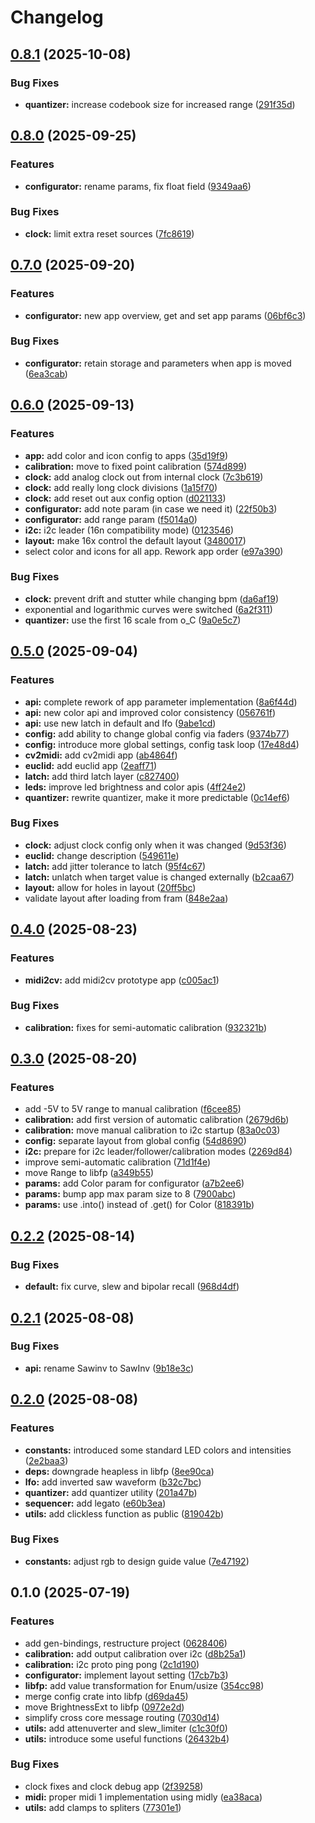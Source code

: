 # Changelog

## [0.8.1](https://github.com/ATOVproject/faderpunk/compare/libfp-v0.8.0...libfp-v0.8.1) (2025-10-08)


### Bug Fixes

* **quantizer:** increase codebook size for increased range ([291f35d](https://github.com/ATOVproject/faderpunk/commit/291f35da6f18adc0b2dfe52c8ed23b16ac0b32e4))

## [0.8.0](https://github.com/ATOVproject/faderpunk/compare/libfp-v0.7.0...libfp-v0.8.0) (2025-09-25)


### Features

* **configurator:** rename params, fix float field ([9349aa6](https://github.com/ATOVproject/faderpunk/commit/9349aa624432e3aef66b71a7a1a19e2b40dacef8))


### Bug Fixes

* **clock:** limit extra reset sources ([7fc8619](https://github.com/ATOVproject/faderpunk/commit/7fc861910648376d5f7963214c1c6f2a33df7bd5))

## [0.7.0](https://github.com/ATOVproject/faderpunk/compare/libfp-v0.6.0...libfp-v0.7.0) (2025-09-20)


### Features

* **configurator:** new app overview, get and set app params ([06bf6c3](https://github.com/ATOVproject/faderpunk/commit/06bf6c338f6abd07688952d88dcebd06dfadb8c6))


### Bug Fixes

* **configurator:** retain storage and parameters when app is moved ([6ea3cab](https://github.com/ATOVproject/faderpunk/commit/6ea3cab3c1e5ae7a8213c57c10b453972b2b48c0))

## [0.6.0](https://github.com/ATOVproject/faderpunk/compare/libfp-v0.5.0...libfp-v0.6.0) (2025-09-13)


### Features

* **app:** add color and icon config to apps ([35d19f9](https://github.com/ATOVproject/faderpunk/commit/35d19f92412597c0cb090c60d2c2ed06b4688342))
* **calibration:** move to fixed point calibration ([574d899](https://github.com/ATOVproject/faderpunk/commit/574d89908ff705ab428a040bd6e8b095978e82ee))
* **clock:** add analog clock out from internal clock ([7c3b619](https://github.com/ATOVproject/faderpunk/commit/7c3b619545862a5e22bd65f07dd9c37c0e3ca7c4))
* **clock:** add really long clock divisions ([1a15f70](https://github.com/ATOVproject/faderpunk/commit/1a15f70c0bf96e1b3351e92d5a31a69c9084b6df))
* **clock:** add reset out aux config option ([d021133](https://github.com/ATOVproject/faderpunk/commit/d02113302ed7f3cd45837acd013ff6b35e96eb3c))
* **configurator:** add note param (in case we need it) ([22f50b3](https://github.com/ATOVproject/faderpunk/commit/22f50b368c90d894d3ee6f791fe342f732906b52))
* **configurator:** add range param ([f5014a0](https://github.com/ATOVproject/faderpunk/commit/f5014a0ee0a53ffa0102d5e39f9750813ebf2ef6))
* **i2c:** i2c leader (16n compatibility mode) ([0123546](https://github.com/ATOVproject/faderpunk/commit/012354629fbc6462891a9df604250e9fa34cbea4))
* **layout:** make 16x control the default layout ([3480017](https://github.com/ATOVproject/faderpunk/commit/3480017b2a1748393b308712e8b974cb6e0438dc))
* select color and icons for all app. Rework app order ([e97a390](https://github.com/ATOVproject/faderpunk/commit/e97a390490ff0f9187f809f8231f308718efab98))


### Bug Fixes

* **clock:** prevent drift and stutter while changing bpm ([da6af19](https://github.com/ATOVproject/faderpunk/commit/da6af19d93e2e8b9ac3bd4814442ac2bfdda9238))
* exponential and logarithmic curves were switched ([6a2f311](https://github.com/ATOVproject/faderpunk/commit/6a2f3111712a0cb3a993bf2fae294efe3a6667bf))
* **quantizer:** use the first 16 scale from o_C ([9a0e5c7](https://github.com/ATOVproject/faderpunk/commit/9a0e5c7ae073458aee048ab5aa3ddba1b1bb5131))

## [0.5.0](https://github.com/ATOVproject/faderpunk/compare/libfp-v0.4.0...libfp-v0.5.0) (2025-09-04)


### Features

* **api:** complete rework of app parameter implementation ([8a6f44d](https://github.com/ATOVproject/faderpunk/commit/8a6f44dcefe066d20a1db0e81c96a3fa3caa1832))
* **api:** new color api and improved color consistency ([056761f](https://github.com/ATOVproject/faderpunk/commit/056761ff42a336f8836da01ec7a58c773b6e5598))
* **api:** use new latch in default and lfo ([9abe1cd](https://github.com/ATOVproject/faderpunk/commit/9abe1cdf27c78bd8dfc72cb3b2b946b15d2ea95d))
* **config:** add ability to change global config via faders ([9374b77](https://github.com/ATOVproject/faderpunk/commit/9374b779429b8bb6f242dca0ae5078368ad4ecd5))
* **config:** introduce more global settings, config task loop ([17e48d4](https://github.com/ATOVproject/faderpunk/commit/17e48d4a9f1fcf43130984e9adaa0505c5e2dae6))
* **cv2midi:** add cv2midi app ([ab4864f](https://github.com/ATOVproject/faderpunk/commit/ab4864f3714c9907dc485aaf77893b2ae5cd3d09))
* **euclid:** add euclid app ([2eaff71](https://github.com/ATOVproject/faderpunk/commit/2eaff715aacbcf0c1e643768ce9a9cf8348f67e4))
* **latch:** add third latch layer ([c827400](https://github.com/ATOVproject/faderpunk/commit/c82740005ad0829f4fd7eee9ef80a01389dc23cf))
* **leds:** improve led brightness and color apis ([4ff24e2](https://github.com/ATOVproject/faderpunk/commit/4ff24e20b812fcbcaa332297c126f82b072e2848))
* **quantizer:** rewrite quantizer, make it more predictable ([0c14ef6](https://github.com/ATOVproject/faderpunk/commit/0c14ef6f9d8561f74b9b85f157de4acbeaf19c08))


### Bug Fixes

* **clock:** adjust clock config only when it was changed ([9d53f36](https://github.com/ATOVproject/faderpunk/commit/9d53f36edf53b4cd33089df2a9dac831d012eab1))
* **euclid:** change description ([549611e](https://github.com/ATOVproject/faderpunk/commit/549611e2aa7ba9f721e04164a477ca0f5d0e58fa))
* **latch:** add jitter tolerance to latch ([95f4c67](https://github.com/ATOVproject/faderpunk/commit/95f4c67167bf42f58413b5635404e048dcc39818))
* **latch:** unlatch when target value is changed externally ([b2caa67](https://github.com/ATOVproject/faderpunk/commit/b2caa67eda5c78b3e695b51ad33dfdf7ccc95ad7))
* **layout:** allow for holes in layout ([20ff5bc](https://github.com/ATOVproject/faderpunk/commit/20ff5bc92461369f145b13716ba3fe45f93e3e4c))
* validate layout after loading from fram ([848e2aa](https://github.com/ATOVproject/faderpunk/commit/848e2aa79130d134737f66309c023211e041f861))

## [0.4.0](https://github.com/ATOVproject/faderpunk/compare/libfp-v0.3.0...libfp-v0.4.0) (2025-08-23)


### Features

* **midi2cv:** add midi2cv prototype app ([c005ac1](https://github.com/ATOVproject/faderpunk/commit/c005ac1c0d0d7b4827dcde9ff5f7a7057a3b015f))


### Bug Fixes

* **calibration:** fixes for semi-automatic calibration ([932321b](https://github.com/ATOVproject/faderpunk/commit/932321bad07da39aaa704c64fcc023f7399ea835))

## [0.3.0](https://github.com/ATOVproject/faderpunk/compare/libfp-v0.2.2...libfp-v0.3.0) (2025-08-20)


### Features

* add -5V to 5V range to manual calibration ([f6cee85](https://github.com/ATOVproject/faderpunk/commit/f6cee85878316bb552e7ba28f405bb2b6b556fcb))
* **calibration:** add first version of automatic calibration ([2679d6b](https://github.com/ATOVproject/faderpunk/commit/2679d6b955d5b2e50e9ac3028050ecac5450f90a))
* **calibration:** move manual calibration to i2c startup ([83a0c03](https://github.com/ATOVproject/faderpunk/commit/83a0c03e97c0fba81c4545b0734cb066556f4e1e))
* **config:** separate layout from global config ([54d8690](https://github.com/ATOVproject/faderpunk/commit/54d869014c2299812519a4b47cc0b8a9a069a09f))
* **i2c:** prepare for i2c leader/follower/calibration modes ([2269d84](https://github.com/ATOVproject/faderpunk/commit/2269d841e35dd07a73397bd2a234977b944e2fc7))
* improve semi-automatic calibration ([71d1f4e](https://github.com/ATOVproject/faderpunk/commit/71d1f4e46590adc99d62477ad577860ae5554331))
* move Range to libfp ([a349b55](https://github.com/ATOVproject/faderpunk/commit/a349b55924c98180409e89da698f7b392b2b9323))
* **params:** add Color param for configurator ([a7b2ee6](https://github.com/ATOVproject/faderpunk/commit/a7b2ee65cca6d0047b82097bace0d895a24ce4d2))
* **params:** bump app max param size to 8 ([7900abc](https://github.com/ATOVproject/faderpunk/commit/7900abc2e749ac0311d6d2100eb5ed8b6c865325))
* **params:** use .into() instead of .get() for Color ([818391b](https://github.com/ATOVproject/faderpunk/commit/818391b30f2e99d281965a63a27f0e84031ead7b))

## [0.2.2](https://github.com/ATOVproject/faderpunk/compare/libfp-v0.2.1...libfp-v0.2.2) (2025-08-14)


### Bug Fixes

* **default:** fix curve, slew and bipolar recall ([968d4df](https://github.com/ATOVproject/faderpunk/commit/968d4dfca3812f1f3f4084d8a9448b81b70a7603))

## [0.2.1](https://github.com/ATOVproject/faderpunk/compare/libfp-v0.2.0...libfp-v0.2.1) (2025-08-08)


### Bug Fixes

* **api:** rename Sawinv to SawInv ([9b18e3c](https://github.com/ATOVproject/faderpunk/commit/9b18e3c5f6fd4134e83119d209608b06f5a863e0))

## [0.2.0](https://github.com/ATOVproject/faderpunk/compare/libfp-v0.1.0...libfp-v0.2.0) (2025-08-08)


### Features

* **constants:** introduced some standard LED colors and intensities ([2e2baa3](https://github.com/ATOVproject/faderpunk/commit/2e2baa3f92c27a83cb1f276791162070a4610914))
* **deps:** downgrade heapless in libfp ([8ee90ca](https://github.com/ATOVproject/faderpunk/commit/8ee90ca18c7aa34a187fcea6edf41f057809765a))
* **lfo:** add inverted saw waveform ([b32c7bc](https://github.com/ATOVproject/faderpunk/commit/b32c7bc923010eb65ae5a7ba5b0072cf674aebc5))
* **quantizer:** add quantizer utility ([201a47b](https://github.com/ATOVproject/faderpunk/commit/201a47b3dc9beeaefd57f0f84931c4565e129385))
* **sequencer:** add legato ([e60b3ea](https://github.com/ATOVproject/faderpunk/commit/e60b3ea0cc56dc7d0d5663d92db181f37b6a761f))
* **utils:** add clickless function as public ([819042b](https://github.com/ATOVproject/faderpunk/commit/819042b4f788d795168c841473c8dd4ca56fc96b))


### Bug Fixes

* **constants:** adjust rgb to design guide value ([7e47192](https://github.com/ATOVproject/faderpunk/commit/7e47192926c1e4a0db9fcb3bb31059befad5d838))

## 0.1.0 (2025-07-19)


### Features

* add gen-bindings, restructure project ([0628406](https://github.com/ATOVproject/faderpunk/commit/06284069ff090d442f921713c12f794181328aab))
* **calibration:** add output calibration over i2c ([d8b25a1](https://github.com/ATOVproject/faderpunk/commit/d8b25a1d09294f39396d8960110223bdc71d24a6))
* **calibration:** i2c proto ping pong ([2c1d190](https://github.com/ATOVproject/faderpunk/commit/2c1d190ccb7a76c5bc61cc96cae9749a6277a833))
* **configurator:** implement layout setting ([17cb7b3](https://github.com/ATOVproject/faderpunk/commit/17cb7b338c8764302ada0ed4b54e7c74fbd5e2db))
* **libfp:** add value transformation for Enum/usize ([354cc98](https://github.com/ATOVproject/faderpunk/commit/354cc9854b99208b14a8df37b6a34a3a1d556972))
* merge config crate into libfp ([d69da45](https://github.com/ATOVproject/faderpunk/commit/d69da45ed8b4a60fd020ce567328b348cf475319))
* move BrightnessExt to libfp ([0972e2d](https://github.com/ATOVproject/faderpunk/commit/0972e2d192cc615ebb831a273bf71dedaa7c2af0))
* simplify cross core message routing ([7030d14](https://github.com/ATOVproject/faderpunk/commit/7030d14cc1027c85a48fc73501f91bbe267496bb))
* **utils:** add attenuverter and slew_limiter ([c1c30f0](https://github.com/ATOVproject/faderpunk/commit/c1c30f071c615727c122f4d5196ce5448689ff31))
* **utils:** introduce some useful functions ([26432b4](https://github.com/ATOVproject/faderpunk/commit/26432b4f7b922dd988da904411f4d00642fcb1a3))


### Bug Fixes

* clock fixes and clock debug app ([2f39258](https://github.com/ATOVproject/faderpunk/commit/2f392588048dae6c361383c2fe4aac4ee508c464))
* **midi:** proper midi 1 implementation using midly ([ea38aca](https://github.com/ATOVproject/faderpunk/commit/ea38aca53bb42330f03e86fbb0a78933aeedeb91))
* **utils:** add clamps to spliters ([77301e1](https://github.com/ATOVproject/faderpunk/commit/77301e12ecb98787822de16729c31c17a60318b1))
